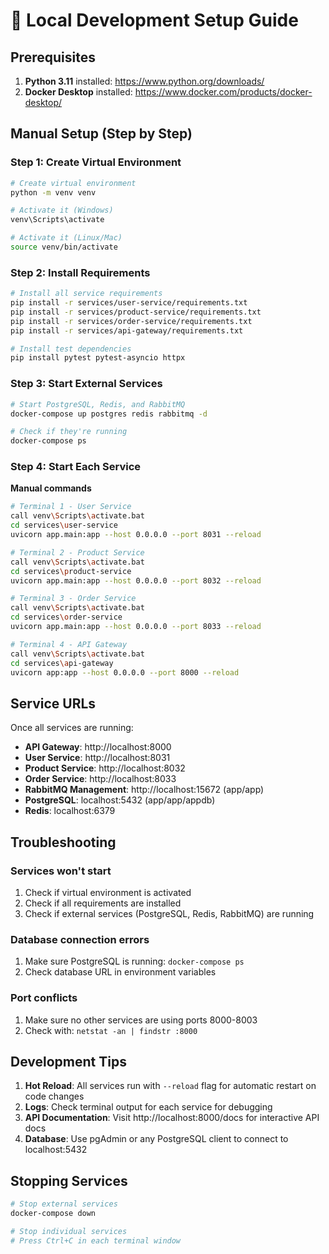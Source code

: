 # 🐍 Local Development Setup Guide

## Prerequisites

1. **Python 3.11** installed: https://www.python.org/downloads/
2. **Docker Desktop** installed: https://www.docker.com/products/docker-desktop/

## Manual Setup (Step by Step)

### Step 1: Create Virtual Environment
```bash
# Create virtual environment
python -m venv venv

# Activate it (Windows)
venv\Scripts\activate

# Activate it (Linux/Mac)
source venv/bin/activate
```

### Step 2: Install Requirements
```bash
# Install all service requirements
pip install -r services/user-service/requirements.txt
pip install -r services/product-service/requirements.txt
pip install -r services/order-service/requirements.txt
pip install -r services/api-gateway/requirements.txt

# Install test dependencies
pip install pytest pytest-asyncio httpx
```

### Step 3: Start External Services
```bash
# Start PostgreSQL, Redis, and RabbitMQ
docker-compose up postgres redis rabbitmq -d

# Check if they're running
docker-compose ps
```

### Step 4: Start Each Service

**Manual commands**
```bash
# Terminal 1 - User Service
call venv\Scripts\activate.bat
cd services\user-service
uvicorn app.main:app --host 0.0.0.0 --port 8031 --reload

# Terminal 2 - Product Service
call venv\Scripts\activate.bat
cd services\product-service
uvicorn app.main:app --host 0.0.0.0 --port 8032 --reload

# Terminal 3 - Order Service
call venv\Scripts\activate.bat
cd services\order-service
uvicorn app.main:app --host 0.0.0.0 --port 8033 --reload

# Terminal 4 - API Gateway
call venv\Scripts\activate.bat
cd services\api-gateway
uvicorn app:app --host 0.0.0.0 --port 8000 --reload
```

## Service URLs

Once all services are running:
- **API Gateway**: http://localhost:8000
- **User Service**: http://localhost:8031
- **Product Service**: http://localhost:8032
- **Order Service**: http://localhost:8033
- **RabbitMQ Management**: http://localhost:15672 (app/app)
- **PostgreSQL**: localhost:5432 (app/app/appdb)
- **Redis**: localhost:6379


## Troubleshooting

### Services won't start
1. Check if virtual environment is activated
2. Check if all requirements are installed
3. Check if external services (PostgreSQL, Redis, RabbitMQ) are running

### Database connection errors
1. Make sure PostgreSQL is running: `docker-compose ps`
2. Check database URL in environment variables

### Port conflicts
1. Make sure no other services are using ports 8000-8003
2. Check with: `netstat -an | findstr :8000`

## Development Tips

1. **Hot Reload**: All services run with `--reload` flag for automatic restart on code changes
2. **Logs**: Check terminal output for each service for debugging
3. **API Documentation**: Visit http://localhost:8000/docs for interactive API docs
4. **Database**: Use pgAdmin or any PostgreSQL client to connect to localhost:5432

## Stopping Services

```bash
# Stop external services
docker-compose down

# Stop individual services
# Press Ctrl+C in each terminal window
```


